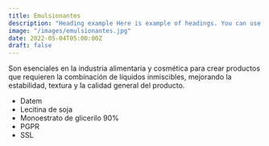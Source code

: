 ```yaml
---
title: Emulsionantes
description: "Heading example Here is example of headings. You can use this heading by following markdownify rules."
image: "/images/emulsionantes.jpg"
date: 2022-05-04T05:00:00Z
draft: false
---
```


Son esenciales en la industria alimentaria y cosmética para crear productos que requieren la combinación de líquidos inmiscibles, mejorando la estabilidad, textura y la calidad general del producto.




- Datem
- Lecitina de soja
- Monoestrato de glicerilo 90%
- PGPR
- SSL
